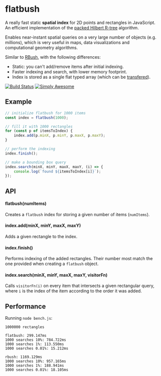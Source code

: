 # flatbush

A really fast static **spatial index** for 2D points and rectangles in JavaScript.
An efficient implementation of the [packed Hilbert R-tree](https://en.wikipedia.org/wiki/Hilbert_R-tree#Packed_Hilbert_R-trees) algorithm.

Enables near-instant spatial queries on a very large number of objects (e.g. millions),
which is very useful in maps, data visualizations and computational geometry algorithms.

Similar to [RBush](https://github.com/mourner/rbush), with the following differences:

- Static: you can't add/remove items after initial indexing.
- Faster indexing and search, with lower memory footprint.
- Index is stored as a single flat typed array (which can be [transfered](https://developer.mozilla.org/en-US/docs/Web/API/Transferable)).

[![Build Status](https://travis-ci.org/mourner/flatbush.svg?branch=master)](https://travis-ci.org/mourner/flatbush)
[![Simply Awesome](https://img.shields.io/badge/simply-awesome-brightgreen.svg)](https://github.com/mourner/projects)

## Example

```js
// initialize flatbush for 1000 items
const index = flatbush(1000);

// fill it with 1000 rectangles
for (const p of itemsToIndex) {
    index.add(p.minX, p.minY, p.maxX, p.maxY);
}

// perform the indexing
index.finish();

// make a bounding box query
index.search(minX, minY, maxX, maxY, (i) => {
    console.log(`found ${itemsToIndex[i]}`);
});

```

## API

#### flatbush(numItems)

Creates a `flatbush` index for storing a given number of items (`numItems`).

#### index.add(minX, minY, maxX, maxY)

Adds a given rectangle to the index.

#### index.finish()

Performs indexing of the added rectangles.
Their number most match the one provided when creating a `flatbush` object.

#### index.search(minX, minY, maxX, maxY, visitorFn)

Calls `visitorFn(i)` on every item that intersects a given rectangular query,
where `i` is the index of the item according to the order it was added.

## Performance

Running `node bench.js`:

```
1000000 rectangles

flatbush: 299.147ms
1000 searches 10%: 784.722ms
1000 searches 1%: 113.550ms
1000 searches 0.01%: 15.212ms

rbush: 1169.129ms
1000 searches 10%: 957.165ms
1000 searches 1%: 188.941ms
1000 searches 0.01%: 18.105ms
```
